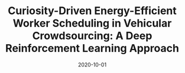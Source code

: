 ---
title: "Curiosity-Driven Energy-Efficient Worker Scheduling in Vehicular Crowdsourcing: A Deep Reinforcement Learning Approach"
collection: publications
category: manuscripts
# permalink: /publication/2009-10-01-paper-title-number-1
authors: 
  - "Chi Harold Liu"
  - "Yinuo Zhao"
  - "Zipeng Dai"
  - "Ye Yuan"
  - "Guoren Wang"
  - "Dapeng Wu"
  - "Kin K. Leung"
date: 2020-10-01
venue: 'ICDE'
codeurl: 'https://github.com/BIT-MCS/DRL-CEWS'
paperurl: 'icde-2020.pdf'
# citation: 'Your Name, You. (2009). &quot;Paper Title Number 1.&quot; <i>Journal 1</i>. 1(1).'
header:
  teaser: icde.gif
---